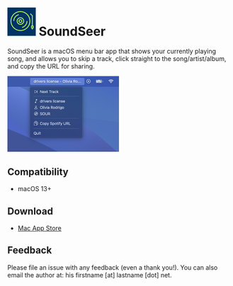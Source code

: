 # ![SoundSeer logo](SoundSeer/Assets.xcassets/AppIcon.appiconset/64.png) SoundSeer
SoundSeer is a macOS menu bar app that shows your currently playing song, and allows you to skip a track, click straight to the song/artist/album, and copy the URL for sharing.

<img src="menu-example.png" width="50%">

## Compatibility
- macOS 13+
## Download
- [Mac App Store](https://apps.apple.com/us/app/soundseer/id6497167012?mt=12)
## Feedback
Please file an issue with any feedback (even a thank you!). You can also email the author at: his firstname [at] lastname [dot] net.
